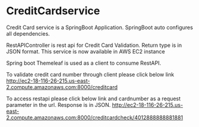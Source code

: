 # CreditCardservice

Credit Card service is a SpringBoot Application.
SpringBoot auto configures all dependencies.



RestAPIController is rest api for Credit Card Validation. Return type is in JSON format.
This service is now available in AWS EC2 instance

Spring boot Themeleaf is used as a client to consume RestAPI.


To validate credit card number through client please click below link 
http://ec2-18-116-26-215.us-east-2.compute.amazonaws.com:8000/creditcard

To access restapi please click below link and cardnumber as a request parameter in the url. Response is in JSON.
http://ec2-18-116-26-215.us-east-2.compute.amazonaws.com:8000/creditcardcheck/4012888888881881




